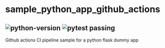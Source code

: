 # sample_python_app_github_actions
![python-version](https://github.com/abbaasalif/sample_python_app_github_actions/actions/workflows/python-version.yml/badge.svg)
![pytest passing](https://github.com/abbaasalif/sample_python_app_github_actions/actions/workflows/pytest.yml/badge.svg)
--------
Github actions CI pipeline sample for a python flask dummy app
